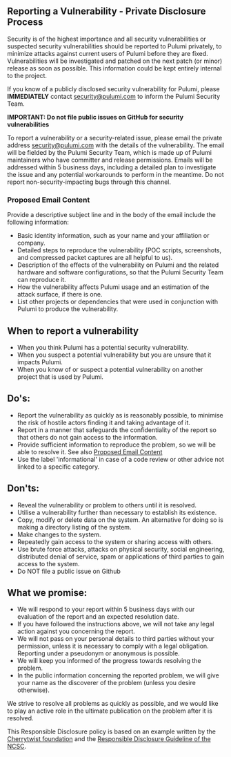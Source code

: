 ## Reporting a Vulnerability - Private Disclosure Process
Security is of the highest importance and all security vulnerabilities or suspected security vulnerabilities should be reported to Pulumi privately, to minimize attacks against current users of Pulumi before they are fixed. Vulnerabilities will be investigated and patched on the next patch (or minor) release as soon as possible. This information could be kept entirely internal to the project.  

If you know of a publicly disclosed security vulnerability for Pulumi, please **IMMEDIATELY** contact security@pulumi.com to inform the Pulumi Security Team.
 
**IMPORTANT: Do not file public issues on GitHub for security vulnerabilities**

To report a vulnerability or a security-related issue, please email the private address security@pulumi.com with the details of the vulnerability. The email will be fielded by the Pulumi Security Team, which is made up of Pulumi maintainers who have committer and release permissions. Emails will be addressed within 5 business days, including a detailed plan to investigate the issue and any potential workarounds to perform in the meantime. Do not report non-security-impacting bugs through this channel. 

### Proposed Email Content
Provide a descriptive subject line and in the body of the email include the following information:
* Basic identity information, such as your name and your affiliation or company.
* Detailed steps to reproduce the vulnerability  (POC scripts, screenshots, and compressed packet captures are all helpful to us).
* Description of the effects of the vulnerability on Pulumi and the related hardware and software configurations, so that the Pulumi Security Team can reproduce it.
* How the vulnerability affects Pulumi usage and an estimation of the attack surface, if there is one.
* List other projects or dependencies that were used in conjunction with Pulumi to produce the vulnerability.
 
## When to report a vulnerability
* When you think Pulumi has a potential security vulnerability.
* When you suspect a potential vulnerability but you are unsure that it impacts Pulumi.
* When you know of or suspect a potential vulnerability on another project that is used by Pulumi.

## Do's:

- Report the vulnerability as quickly as is reasonably possible, to minimise the risk of hostile actors finding it and taking advantage of  it.
- Report in a manner that safeguards the confidentiality of the report so that others do not gain access to the information.
- Provide sufficient information to reproduce the problem, so we will be able to resolve it. See also [Proposed Email Content](#proposed-email-content)
- Use the label 'informational' in case of a code review or other advice not linked to a specific category.

## Don'ts:

- Reveal the vulnerability or problem to others until it is resolved.
- Utilise a vulnerability further than necessary to establish its existence.
- Copy, modify or delete data on the system. An alternative for doing so is making a directory listing of the system.
- Make changes to the system.
- Repeatedly gain access to the system or sharing access with others.
- Use brute force attacks, attacks on physical security, social  engineering, distributed denial of service, spam or applications of  third parties to gain access to the system.
- Do NOT file a public issue on Github

## What we promise:

- We will respond to your report within 5 business days with our evaluation of the report and an expected resolution date.
- If you have followed the instructions above, we will not take any legal action against you concerning the report.
- We will not pass on your personal details to third parties without  your permission, unless it is necessary to comply with a legal obligation. Reporting under a pseudonym or anonymous is possible.
- We will keep you informed of the progress towards resolving the problem.
- In the public information concerning the reported problem, we will give your name as the discoverer of the problem (unless you desire otherwise).

We strive to resolve all problems as quickly as possible, and we  would like to play an active role in the ultimate publication on the  problem after it is resolved.

This Responsible Disclosure policy is based on an example written by the [Cherrytwist foundation](https://cherrytwist.org/) and the [Responsible Disclosure Guideline of the NCSC](https://english.ncsc.nl/publications/publications/2019/juni/01/coordinated-vulnerability-disclosure-the-guideline).

